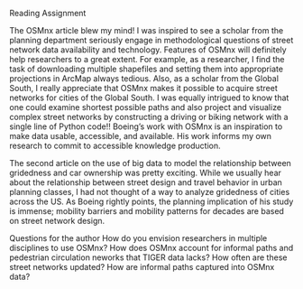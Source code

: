 Reading Assignment

The OSMnx article blew my mind! I was inspired to see a scholar from the planning department seriously engage in methodological questions of street network data availability and technology. Features of OSMnx will definitely help researchers to a great extent. For example, as a researcher, I find the task of downloading multiple shapefiles and setting them into appropriate projections in ArcMap always tedious. Also, as a scholar from the Global South, I really appreciate that OSMnx makes it possible to acquire street networks for cities of the Global South. I was equally intrigued to know that one could examine shortest possible paths and also  project and visualize complex street networks by constructing a driving or biking network with a single line of Python code!! Boeing’s work with OSMnx is an inspiration to make data usable, accessible, and available. His work informs my own research to commit to accessible knowledge production. 

The second article on the use of big data to model the relationship between gridedness and car ownership was pretty exciting. While we usually hear about the relationship between street design and travel behavior in urban planning classes, I had not thought of a way to analyze gridedness of cities across the US. As Boeing rightly points, the planning implication of his study is immense; mobility barriers and mobility patterns for decades are based on street network design. 


Questions for the author
How do you envision researchers in multiple disciplines to use OSMnx?
How does OSMnx account for informal paths and pedestrian circulation neworks that TIGER data lacks? How often are these street networks updated? How are informal paths captured into OSMnx data?
